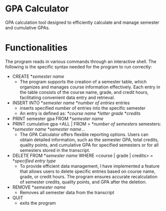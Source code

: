 GPA Calculator
==============
GPA calculation tool designed to efficiently calculate and manage semester and cumulative GPAs.

Functionalities
=============
The program reads in various commands through an interactive shell. The following is the specific syntax needed for the program to run correctly:
- CREATE **semester name*
    - The program supports the creation of a semester table, which organizes and manages course information effectively. Each entry in the table consists of the course name, grade, and credit hours, facilitating convenient data entry and retrieval.
- INSERT INTO **semester name* **number of entries* entries
    - inserts specified number of entries into the specific semester
    - An entry is defined as: **course name* **letter grade* **credits*
- PRINT semester gpa FROM **semester name*
- PRINT cumulative gpa <ALL | FROM > **number of semesters* semesters: **semester name* **semester name*...
    - The GPA Calculator offers flexible reporting options. Users can obtain detailed information, such as the semester GPA, total credits, quality points, and cumulative GPA for specified semesters or for all semesters stored in the transcript.
- DELETE FROM **semester name* WHERE <course | grade | credits> = **specified entry type*
    - To provide efficient data management, I have implemented a feature that allows users to delete specific entries based on course name, grade, or credit hours. The program ensures accurate recalculation of semester credits, quality points, and GPA after the deletion.
- REMOVE **semester name*
    - Removes all semester data from the transcript
- QUIT
    - exits the program
